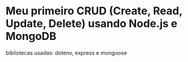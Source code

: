 # Meu primeiro CRUD (Create, Read, Update, Delete) usando Node.js e MongoDB

bibliotecas usadas: dotenv, express e mongoose
